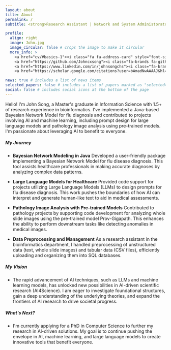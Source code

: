 ```yaml
---
layout: about
title: About
permalink: /
subtitle: <strong>Research Assistant | Network and System Administorator | Software Engineering</strong>

profile:
  align: right
  image: John.jpg
  image_circular: false # crops the image to make it circular
  more_info: >
    <a href="cv/#basics-1"><i class="fa fa-address-card" style="font-size:24px"></i></a>
    <a href="https://github.com/Johncxsong"><i class="fa-brands fa-github" style="font-size:24px"></i></a>
    <a href="https://www.linkedin.com/in/johnsongchs"><i class="fa-brands fa-linkedin" style="font-size:24px"></i></a>
    <a href="https://scholar.google.com/citations?user=bAmadNwAAAAJ&hl=en"><i class="fa-brands fa-google-scholar" style="font-size:24px"></i></a>

news: true # includes a list of news items
selected_papers: false # includes a list of papers marked as "selected={true}"
social: false # includes social icons at the bottom of the page
---
```


Hello! I'm John Song, a Master's graduate in Information Science with 1.5+ of research experience in bioinformatics. I've implemented a Java-based Bayesian Network Model for flu diagnosis and contributed to projects involving AI and machine learning, including prompt design for large language models and pathology image analysis using pre-trained models. I'm passionate about leveraging AI to benefit to everyone.

##### My Journey
- **Bayesian Network Modeling in Java**
Developed a user-friendly package implementing a Bayesian Network Model for flu disease diagnosis. This tool assists healthcare professionals in making accurate diagnoses by analyzing complex data patterns.

- **Large Language Models for Healthcare**
Provided code support for projects utilizing Large Language Models (LLMs) to design prompts for flu disease diagnosis. This work pushes the boundaries of how AI can interpret and generate human-like text to aid in medical assessments.

- **Pathology Image Analysis with Pre-trained Models**
Contributed to pathology projects by supporting code development for analyzing whole slide images using the pre-trained model Prov-Gigapath. This enhances the ability to perform downstream tasks like detecting anomalies in medical images.

- **Data Preprocessing and Management**
As a research assistant in the bioinformatics department, I handled preprocessing of unstructured data (text, whole slide images) and tabular data (CSV files), efficiently uploading and organizing them into SQL databases.

##### My Vision
- The rapid advancement of AI techniques, such as LLMs and machine learning models, has unlocked new possibilities in AI-driven scientific research (AI4Science). I am eager to investigate foundational structures, gain a deep understanding of the underlying theories, and expand the frontiers of AI research to drive societal progress.

##### What's Next?
- I'm currently applying for a PhD in Computer Science to further my research in AI-driven solutions. My goal is to continue pushing the envelope in AI, machine learning, and large language models to create innovative tools that benefit everyone.
